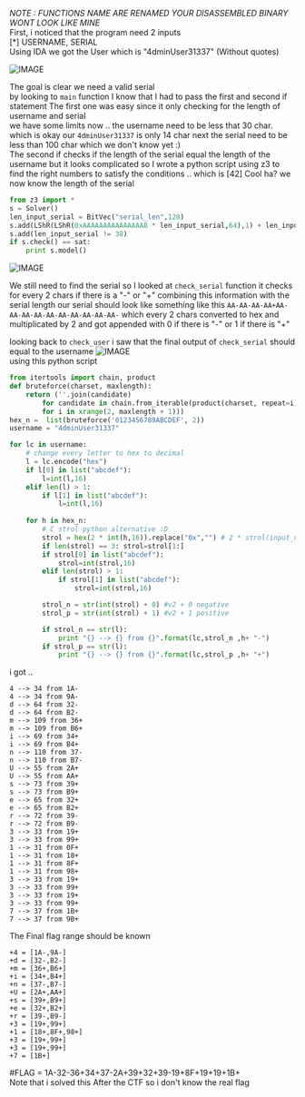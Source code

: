 *NOTE : FUNCTIONS NAME ARE RENAMED YOUR DISASSEMBLED BINARY WONT LOOK LIKE MINE*  
First, i noticed that the program need 2 inputs  
[*] USERNAME, SERIAL  
Using IDA we got the User which is "4dminUser31337" (Without quotes)  

![IMAGE](https://github.com/BitTheByte/write-ups/blob/master/cybertalents_ezez-keygen/Capture.PNG?raw=true)


The goal is clear we need a valid serial  
by looking to ```main``` function I know that I had to pass the first and second if statement
The first one was easy since it only checking for the length of username and serial  
we have some limits now .. the username need to be less that 30 char. which is okay our ```4dminUser31337``` is only 14 char next the serial need to be less than 100 char which we don't know yet :)  
The second if checks if the length of the serial equal the length of the username but it looks complicated so I wrote a python script using z3 to find the right numbers to satisfy the conditions .. which is [42] Cool ha? we now know the length of the serial  
```python
from z3 import *
s = Solver()
len_input_serial = BitVec("serial_len",128)
s.add(LShR(LShR(0xAAAAAAAAAAAAAAAB * len_input_serial,64),1) + len_input_serial - 3 * LShR(LShR(0xAAAAAAAAAAAAAAAB * len_input_serial,64),1) == 14)
s.add(len_input_serial != 38)
if s.check() == sat:
	print s.model()
```
![IMAGE](https://github.com/BitTheByte/write-ups/blob/master/cybertalents_ezez-keygen/Capturew.PNG?raw=true)  

We still need to find the serial so I looked at ```check_serial``` function
it checks for every 2 chars if there is a "-" or "+" combining this information with the serial length our serial should look like something like this ```AA-AA-AA-AA+AA-AA-AA-AA-AA-AA-AA-AA-AA-AA-``` which every 2 chars converted to hex and multiplicated by 2 and got appended with 0 if there is "-" or 1 if there is "+" 

 looking back to ```check_user``` i saw that the final output of ```check_serial``` should equal to the username
![IMAGE](https://github.com/BitTheByte/write-ups/blob/master/cybertalents_ezez-keygen/Capture22.PNG?raw=true)  
using this python script
```python
from itertools import chain, product
def bruteforce(charset, maxlength):
    return (''.join(candidate)
    	for candidate in chain.from_iterable(product(charset, repeat=i)
        for i in xrange(2, maxlength + 1)))
hex_n =  list(bruteforce('0123456789ABCDEF', 2))
username = "4dminUser31337"

for lc in username:
	# change every letter to hex to decimal
	l = lc.encode("hex")
	if l[0] in list("abcdef"): 
		l=int(l,16)
	elif len(l) > 1:
		if l[1] in list("abcdef"):
			l=int(l,16)
	
	for h in hex_n:
		# C strol python alternative :D
		strol = hex(2 * int(h,16)).replace("0x","") # 2 * strol(input_user,0LL,16)
		if len(strol) == 3: strol=strol[1:]
		if strol[0] in list("abcdef"): 
			strol=int(strol,16)
		elif len(strol) > 1:
			if strol[1] in list("abcdef"):
				strol=int(strol,16)

		strol_n = str(int(strol) + 0) #v2 + 0 negative
		strol_p = str(int(strol) + 1) #v2 + 1 positive

		if strol_n == str(l):
			print "{} --> {} from {}".format(lc,strol_n ,h+ "-")
		if strol_p == str(l):
			print "{} --> {} from {}".format(lc,strol_p ,h+ "+")

```
i got ..
```
4 --> 34 from 1A-
4 --> 34 from 9A-
d --> 64 from 32-
d --> 64 from B2-
m --> 109 from 36+
m --> 109 from B6+
i --> 69 from 34+
i --> 69 from B4+
n --> 110 from 37-
n --> 110 from B7-
U --> 55 from 2A+
U --> 55 from AA+
s --> 73 from 39+
s --> 73 from B9+
e --> 65 from 32+
e --> 65 from B2+
r --> 72 from 39-
r --> 72 from B9-
3 --> 33 from 19+
3 --> 33 from 99+
1 --> 31 from 0F+
1 --> 31 from 18+
1 --> 31 from 8F+
1 --> 31 from 98+
3 --> 33 from 19+
3 --> 33 from 99+
3 --> 33 from 19+
3 --> 33 from 99+
7 --> 37 from 1B+
7 --> 37 from 9B+
```

The Final flag range should be known
```
+4 = [1A-,9A-]
+d = [32-,B2-]
+m = [36+,B6+]
+i = [34+,B4+]
+n = [37-,B7-]
+U = [2A+,AA+]
+s = [39+,B9+]
+e = [32+,B2+]
+r = [39-,B9-]
+3 = [19+,99+]
+1 = [18+,8F+,98+]
+3 = [19+,99+]
+3 = [19+,99+]
+7 = [1B+]
```
  
#FLAG = 1A-32-36+34+37-2A+39+32+39-19+8F+19+19+1B+  
Note that i solved this After the CTF so i don't know the real flag
